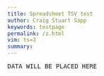 ```yaml
---
title: Spreadsheet TSV test
author: Craig Stuart Sapp
keywords: testpage
permalink: /z.html
vim: ts=3
summary: 
---
```


<script>

document.addEventListener("DOMContentLoaded", function() {
	var id = "AKfycbzffB12IgUoGzJlIXvrV-9OLEk-OEBrUrAi0D1OmQkfsV7XWMU";
	var url = "https://script.google.com/macros/s/" + id + "/exec";
 	var request = new XMLHttpRequest();
	request.open("GET", url);
	request.send();
	request.addEventListener("load", function() {
		var data = request.responseText;
		var delement = document.querySelector("#data");
		delement.innerHTML = data;
	});
});

</script>

<pre id="data">DATA WILL BE PLACED HERE</pre>


